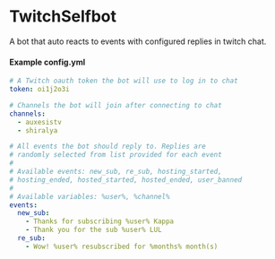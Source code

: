 # TwitchSelfbot
A bot that auto reacts to events with configured replies in twitch chat.

#### Example config.yml
```yaml
# A Twitch oauth token the bot will use to log in to chat
token: oi1j2o3i

# Channels the bot will join after connecting to chat
channels:
  - auxesistv
  - shiralya

# All events the bot should reply to. Replies are
# randomly selected from list provided for each event
#
# Available events: new_sub, re_sub, hosting_started, 
# hosting_ended, hosted_started, hosted_ended, user_banned
#
# Available variables: %user%, %channel%
events:
  new_sub:
    - Thanks for subscribing %user% Kappa
    - Thank you for the sub %user% LUL
  re_sub:
    - Wow! %user% resubscribed for %months% month(s)
```

